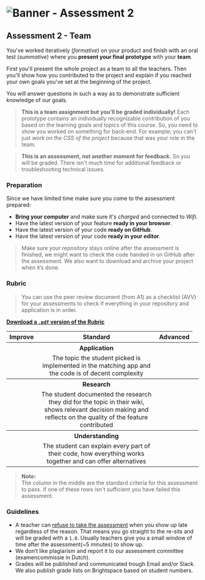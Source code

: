 # ![Banner - Assessment 2][banner]

## Assessment 2 - Team

You've worked iteratively (_formative_) on your product and finish with an oral test (_summative_) where you **present your final prototype** with your **team**. 

First you'll present the whole project as a team to all the teachers. Then you'll show how you contributed to the project and explain if you reached your own goals you've set at the beginning of the project. 

You will answer questions in such a way as to demonstrate sufficient knowledge of our goals.

> **This is a team assignment but you'll be graded individually!** Each prototype contains an individually recognizable contribution of you based on the learning goals and topics of this course. So, you need to show you worked on something for back-end. For example; you can't just _work on the CSS of the project_ because that was your role in the team.

> **This is an assessment, not another moment for feedback.** So you will be graded. There isn't much time for additional feedback or troubleshooting technical issues.

### Preparation

Since we have limited time make sure you come to the assessment prepared:

- **Bring your computer** and make sure it's _charged_ and connected to _Wifi_.
- Have the latest version of your feature **ready in your browser**.
- Have the latest version of your code **ready on GitHub**.
- Have the latest version of your code **ready in your editor**.

> Make sure your repository stays online after the assessment is finished, we might want to check the code handed in on GitHub after the assessment. We also want to download and archive your project when it’s done.

### Rubric

> You can use the peer review document (from A1) as a checklist (AVV) for your assessments to check if everything in your repository and application is in order.

**[Download a `.pdf` version of the Rubric](/assets/be-a2-rubric.pdf)**

<table>
  <thead>
    <tr>
      <th style="text-align:center"><strong>Improve</strong></th>
      <th style="text-align:center"><strong>Standard</strong></th>
      <th style="text-align:center"><strong>Advanced</strong></th>
    </tr>
  </thead>
  <tbody>
    <th style="text-align:center"></th>
    <th style="text-align:center">Application</th>
    <th style="text-align:center"></th>
    <tr>
      <td align="center"></td>
      <td align="center">The topic the student picked is implemented in the matching app and the code is of decent complexity	</td>
      <td align="center"></td>
    </tr>
    <th style="text-align:center"></th>
    <th style="text-align:center">Research</th>
    <th style="text-align:center"></th>
    <th style="text-align:center"></th>
    <tr>
      <td align="center"></td>
      <td align="center">The student documented the research they did for the topic in their wiki, shows relevant decision making and reflects on the quality of the feature contributed</td>
      <td align="center"></td>
    </tr>
    <th style="text-align:center"></th>
    <th style="text-align:center">Understanding</th>
    <th style="text-align:center"></th>
    <th style="text-align:center"></th>
    <tr>
      <td align="center"></td>
      <td align="center">The student can explain every part of their code, how everything works together and can offer alternatives</td>
      <td align="center"></td>
    </tr>
  </tbody>
</table>



> **Note:**  
> The column in the middle are the standard criteria for this assessment to pass. If one of these rows isn't sufficient you have failed this assessment.

### Guidelines
* A teacher can [refuse to take the assessment][refuse] when you show up late regardless of the reason. That means you go straight to the re-sits and will be graded with a `1.0`. Usually teachers give you a small window of time after the assessment(~5 minutes) to show up.
* We don’t like plagiarism and report it to our assessment committee (examencommissie in Dutch).
* Grades will be published and communicated trough Email and/or Slack. We also publish grade lists on Brightspace based on student numbers.

[banner]: https://cmda-bt.github.io/be-course-18-19/assets/banner-a2.svg
[refuse]: https://az.hva.nl/studenten/az-lemmas/studenten/faculteiten/fdmci/tentamens-en-herkansingen-amfi/tentamens-en-herkansingen-amfi.html